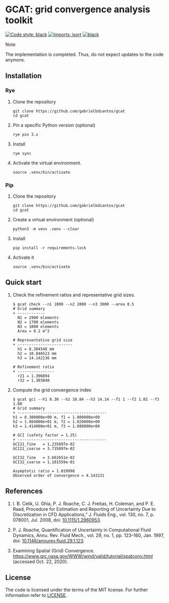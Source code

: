 # GCAT: grid convergence analysis toolkit

[![Code style: black](https://img.shields.io/badge/code%20style-black-000000.svg)](https://github.com/psf/black)
[![Imports: isort](https://img.shields.io/badge/%20imports-isort-%231674b1?style=flat&labelColor=ef8336)](https://pycqa.github.io/isort/)
[![black](https://github.com/gabrielbdsantos/gcat/actions/workflows/black.yml/badge.svg?branch=master&event=push)](https://github.com/gabrielbdsantos/gcat/actions/workflows/black.yml)

> [!NOTE]
> The implementation is completed. Thus, do not expect updates to the code
> anymore.

## Installation

### Rye

1. Clone the repository

       git clone https://github.com/gabrielbdsantos/gcat
       cd gcat

2. Pin a specific Python version (optional)

       rye pin 3.x

3. Install

       rye sync

4. Activate the virtual environment.

       source .venv/bin/activate


### Pip

1. Clone the repository

       git clone https://github.com/gabrielbdsantos/gcat
       cd gcat

2. Create a virtual environment (optional)

       python3 -m venv .venv --clear

3. Install

       pip install -r requirements.lock

4. Activate it

       source .venv/bin/activate


## Quick start

1. Check the refinement ratios and representative grid sizes.

       $ gcat check --n1 1000 --n2 2000 --n3 3000 --area 0.5
       # Grid summary
       + ------------
         N1 = 2900 elements
         N2 = 1700 elements
         N3 = 1000 elements
         Area = 0.2 m^2

       # Representative grid size
       + ------------------------
         h1 = 8.304548 mm
         h2 = 10.846523 mm
         h3 = 14.142136 mm

       # Refinement ratio
       + ----------------
         r21 = 1.306094
         r32 = 1.303840

2. Compute the grid convergence index

       $ gcat gci --h1 8.30 --h2 10.84 --h3 14.14 --f1 1 --f2 1.02 --f3 1.08
       # Grid summary
       + ---------------------------------------
       h1 = 8.300000e+00 m, f1 = 1.000000e+00
       h2 = 1.084000e+01 m, f2 = 1.020000e+00
       h3 = 1.414000e+01 m, f3 = 1.080000e+00

       # GCI (safety factor = 1.25)
       + ---------------------------------------
       GCI21_fine   = 1.235897e-02
       GCI21_coarse = 3.735897e-02

       GCI32_fine   = 3.662651e-02
       GCI32_coarse = 1.101559e-01

       Asymptotic ratio = 1.019998
       Observed order of convergence = 4.143231


## References

 1. I. B. Celik, U. Ghia, P. J. Roache, C. J. Freitas, H. Coleman, and P. E.
    Raad, Procedure for Estimation and Reporting of Uncertainty Due to
    Discretization in CFD Applications,” J. Fluids Eng., vol. 130, no. 7, p.
    078001, Jul. 2008, doi: [10.1115/1.2960953][1].

 2. P. J. Roache, Quantification of Uncertainty in Computational Fluid Dynamics,
    Annu. Rev. Fluid Mech., vol. 29, no. 1, pp. 123–160, Jan. 1997, doi:
    [10.1146/annurev.fluid.29.1.123][2].

 3. Examining Spatial (Grid) Convergence.
    https://www.grc.nasa.gov/WWW/wind/valid/tutorial/spatconv.html (accessed
    Oct. 22, 2020).

## License

The code is licensed under the terms of the MIT license. For further
information refer to [LICENSE](./LICENSE).


[1]: https://doi.org/10.1115/1.2960953
[2]: https://doi.org/10.1146/annurev.fluid.29.1.123
